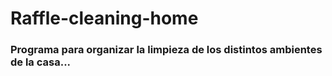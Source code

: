 # Raffle-cleaning-home

### Programa para organizar la limpieza de los distintos ambientes de la casa...
